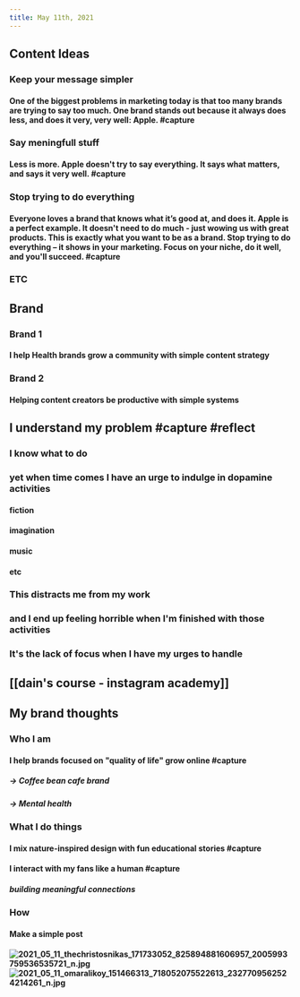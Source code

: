 ```yaml
---
title: May 11th, 2021
---
```


## Content Ideas
### Keep your message simpler
#### One of the biggest problems in marketing today is that too many brands are trying to say too much. One brand stands out because it always does less, and does it very, very well: Apple. #capture
### Say meningfull stuff
#### Less is more. Apple doesn't try to say everything. It says what matters, and says it very well. #capture
### Stop trying to do everything
#### Everyone loves a brand that knows what it’s good at, and does it. Apple is a perfect example. It doesn't need to do much - just wowing us with great products. This is exactly what you want to be as a brand. Stop trying to do everything – it shows in your marketing. Focus on your niche, do it well, and you'll succeed. #capture
### ETC
## Brand
### Brand 1
#### I help Health brands grow a community with simple content strategy
### Brand 2
#### Helping content creators be productive with simple systems
## I understand my problem #capture #reflect
### I know what to do
### yet when time comes I have an urge to indulge in dopamine activities
#### fiction
#### imagination
#### music
#### etc
### This distracts me from my work
### and I end up feeling horrible when I'm finished with those activities
### It's the lack of focus when I have my urges to handle
## [[dain's course - instagram academy]]
## My brand thoughts
### Who I am
#### I help brands focused on "quality of life" grow online #capture
##### -> Coffee bean cafe brand
##### -> Mental health
### What I do things
#### I mix nature-inspired design with fun educational stories #capture
#### I interact with my fans like a human #capture
##### building meaningful connections
### How
#### Make a simple post
#### ![2021_05_11_thechristosnikas_171733052_825894881606957_2005993759536535721_n.jpg](https://cdn.logseq.com/%2Fcee4eb30-69f5-47b6-8491-6aaad1269b574ce56661-f630-4206-98eb-f1cb8921077d2021_05_11_thechristosnikas_171733052_825894881606957_2005993759536535721_n.jpg?Expires=4774346002&Signature=Ssz5W3UqjPxELi6S88nG4bU0BVXJfAW2pMNdSPEquzv2Dunk9vWVwgnR~s0-ITBazruMhkUsKhPptZUjNaNEX-p~GTql7QSVjCR-~zu8HRBDbvjC8zCbKyH2-gl0nmVAmZNH67zOS3XYtXJwIXYrYhwY1C0oottcTwN2IygEGCgC0xWRm5uSM93dPqW9JiRCz4lPySOfV2XgDuo34gMfaRcZdReuyx9t-JCnS9Lzsenz6wvW5ymboTNgEJ-gRavaaXum9bF1J8iOfwBLPXppPI0GjOu9ny4fvCYYCcg6iSX2krRV~frsgHXYPB278EOEm-23~2Sy1XcemhAj6T2wfQ__&Key-Pair-Id=APKAJE5CCD6X7MP6PTEA) ![2021_05_11_omaralikoy_151466313_718052075522613_2327709562524214261_n.jpg](https://cdn.logseq.com/%2Fcee4eb30-69f5-47b6-8491-6aaad1269b575b9d65d6-d719-4a65-9844-fef0d4c1003c2021_05_11_omaralikoy_151466313_718052075522613_2327709562524214261_n.jpg?Expires=4774346058&Signature=G0i-C22UXOGv8LprfdDF8Fdq4-zQe-4xF4By3yWAaFZLfvACVtTcn6c8vD85fbUJIC8bNw9fhQ3XtTUPpGpcgpHqEmwd4ODhdcNWF4rS18z-8x1dOmyxO3UWMofhkJNCfGlt341mR0UybJQzEMYUyhzL3mqKj3yPTcxAoqWlo~sBPy7ZWT~BerwecdOjekZI85egyGdSRwMwmckllm5lIOiz399nKq75LBDNux8oEucyFV-Sx6lHexrH6YULgGsMmzw1fcknvaeqIbR0uR6IpFc7Q38ZuRTAnaW1ftE2pse3ecKnB0DURq6kUIn7shHvicLMaWmsGhAdAniPYgEZtA__&Key-Pair-Id=APKAJE5CCD6X7MP6PTEA)
####
